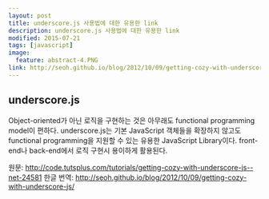 ```yaml
---
layout: post
title: underscore.js 사용법에 대한 유용한 link
description: underscore.js 사용법에 대한 유용한 link
modified: 2015-07-21
tags: [javascript]
image:
  feature: abstract-4.PNG
link: http://seoh.github.io/blog/2012/10/09/getting-cozy-with-underscore-js/
---
```


## underscore.js 
Object-oriented가 아닌 로직을 구현하는 것은 아무래도 functional programming model이 편하다. underscore.js는 기본 JavaScript 객체들을 확장하지 않고도 functional programming을 지원할 수 있는 유용한 JavaScript Library이다. 
front-end나 back-end에서 로직 구현시 용이하게 활용된다. 

원문: http://code.tutsplus.com/tutorials/getting-cozy-with-underscore-js--net-24581
한글 번역: http://seoh.github.io/blog/2012/10/09/getting-cozy-with-underscore-js/

 
